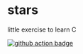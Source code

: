 # stars
little exercise to learn C

<a href="https://github-actions.40ants.com/?url=https%3A%2F%2Fgithub.com%2Fmaaike-slt%2Fstars%2Ftree%2Fmain">
  <img src="http://github-actions.40ants.com/maaike-slt/stars/matrix.svg" alt="github action badge">
</a>
